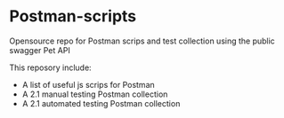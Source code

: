 # Postman-scripts

Opensource repo for Postman scrips and test collection using the public swagger Pet API

This reposory include:
* A list of useful js scrips for Postman
* A 2.1 manual testing Postman collection 
* A 2.1 automated testing Postman collection 
